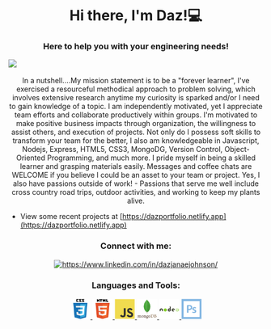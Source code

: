 <h1 align="center">Hi there, I'm Daz!💻</h1>
<h3 align="center">Here to help you with your engineering needs!</h3>
<img src="images/IMG_0826.png">

<p align="center"> In a nutshell....My mission statement is to be a "forever learner", I've exercised a resourceful methodical approach to problem solving, which involves extensive research anytime my curiosity is sparked and/or I need to gain knowledge of a topic. I am independently motivated, yet I appreciate team efforts and collaborate productively within groups. I'm motivated to make positive business impacts through organization, the willingness to assist others, and execution of projects. Not only do I possess soft skills to transform your team for the better, I also am knowledgeable in Javascript, Nodejs, Express, HTML5, CSS3, MongoDG, Version Control, Object-Oriented Programming, and much more. I pride myself in being a skilled learner and grasping materials easily. Messages and coffee chats are WELCOME if you believe I could be an asset to your team or project. 
<span color="pink">Yes, I also have passions outside of work! - Passions that serve me well include cross country road trips, outdoor activities, and working to keep my plants alive.</span></p>

-  View some recent projects at [https://dazportfolio.netlify.app](https://dazportfolio.netlify.app)

<h3 align="center">Connect with me:</h3>
<p align="center">
<!-- <a href="https://twitter.com/webdevnae" target="blank"><img align="center" src="https://raw.githubusercontent.com/rahuldkjain/github-profile-readme-generator/master/src/images/icons/Social/twitter.svg" alt="webdevnae" height="30" width="40" /></a> -->
<a href="https://linkedin.com/in/https://www.linkedin.com/in/dazjanaejohnson/" target="blank"><img align="center" src="https://raw.githubusercontent.com/rahuldkjain/github-profile-readme-generator/master/src/images/icons/Social/linked-in-alt.svg" alt="https://www.linkedin.com/in/dazjanaejohnson/" height="30" width="40" /></a><br>

<h3 align="center">Languages and Tools:</h3>
<p align="center"> <a href="https://www.w3schools.com/css/" target="_blank" rel="noreferrer"> <img src="https://raw.githubusercontent.com/devicons/devicon/master/icons/css3/css3-original-wordmark.svg" alt="css3" width="40" height="40"/> </a> <a href="https://www.w3.org/html/" target="_blank" rel="noreferrer"> <img src="https://raw.githubusercontent.com/devicons/devicon/master/icons/html5/html5-original-wordmark.svg" alt="html5" width="40" height="40"/> </a> <a href="https://developer.mozilla.org/en-US/docs/Web/JavaScript" target="_blank" rel="noreferrer"> <img src="https://raw.githubusercontent.com/devicons/devicon/master/icons/javascript/javascript-original.svg" alt="javascript" width="40" height="40"/> </a> <a href="https://www.mongodb.com/" target="_blank" rel="noreferrer"> <img src="https://raw.githubusercontent.com/devicons/devicon/master/icons/mongodb/mongodb-original-wordmark.svg" alt="mongodb" width="40" height="40"/> </a> <a href="https://nodejs.org" target="_blank" rel="noreferrer"> <img src="https://raw.githubusercontent.com/devicons/devicon/master/icons/nodejs/nodejs-original-wordmark.svg" alt="nodejs" width="40" height="40"/> </a> <a href="https://www.photoshop.com/en" target="_blank" rel="noreferrer"> <img src="https://raw.githubusercontent.com/devicons/devicon/master/icons/photoshop/photoshop-line.svg" alt="photoshop" width="40" height="40"/> <!-- </a> <a href="https://reactjs.org/" target="_blank" rel="noreferrer"> <img src="https://raw.githubusercontent.com/devicons/devicon/master/icons/react/react-original-wordmark.svg" alt="react" width="40" height="40"/> </a> <a href="https://sass-lang.com" target="_blank" rel="noreferrer"> <img src="https://raw.githubusercontent.com/devicons/devicon/master/icons/sass/sass-original.svg" alt="sass" width="40" height="40"/> </a> --> </p>

<!---
Dazjanae/Dazjanae is a ✨ special ✨ repository because its `README.md` (this file) appears on your GitHub profile.
You can click the Preview link to take a look at your changes...
--->
